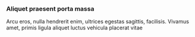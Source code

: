 ### Aliquet praesent porta massa

Arcu eros, nulla hendrerit enim, ultrices egestas sagittis, facilisis. Vivamus amet, primis ligula aliquet luctus vehicula placerat vitae


